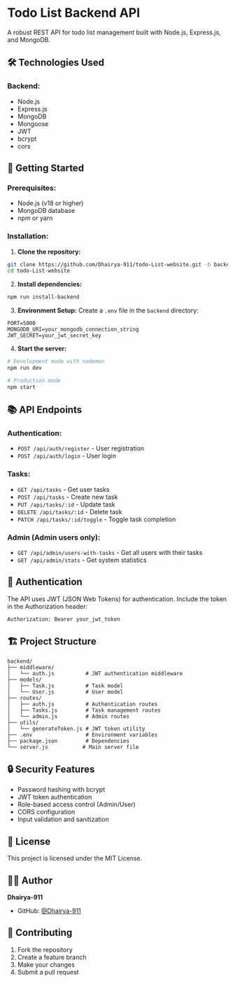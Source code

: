 # Todo List Backend API

A robust REST API for todo list management built with Node.js, Express.js, and MongoDB.

## 🛠️ Technologies Used

### **Backend:**
- Node.js
- Express.js
- MongoDB
- Mongoose
- JWT
- bcrypt
- cors

## 🚀 Getting Started

### **Prerequisites:**
- Node.js (v18 or higher)
- MongoDB database
- npm or yarn

### **Installation:**

1. **Clone the repository:**
```bash
git clone https://github.com/Dhairya-911/todo-List-website.git -b backend-only
cd todo-List-website
```

2. **Install dependencies:**
```bash
npm run install-backend
```

3. **Environment Setup:**
Create a `.env` file in the `backend` directory:
```properties
PORT=5000
MONGODB_URI=your_mongodb_connection_string
JWT_SECRET=your_jwt_secret_key
```

4. **Start the server:**
```bash
# Development mode with nodemon
npm run dev

# Production mode
npm start
```

## 📚 API Endpoints

### **Authentication:**
- `POST /api/auth/register` - User registration
- `POST /api/auth/login` - User login

### **Tasks:**
- `GET /api/tasks` - Get user tasks
- `POST /api/tasks` - Create new task
- `PUT /api/tasks/:id` - Update task
- `DELETE /api/tasks/:id` - Delete task
- `PATCH /api/tasks/:id/toggle` - Toggle task completion

### **Admin (Admin users only):**
- `GET /api/admin/users-with-tasks` - Get all users with their tasks
- `GET /api/admin/stats` - Get system statistics

## 🔐 Authentication

The API uses JWT (JSON Web Tokens) for authentication. Include the token in the Authorization header:

```
Authorization: Bearer your_jwt_token
```

## 🏗️ Project Structure

```
backend/
├── middleware/
│   └── auth.js          # JWT authentication middleware
├── models/
│   ├── Task.js          # Task model
│   └── User.js          # User model
├── routes/
│   ├── auth.js          # Authentication routes
│   ├── Tasks.js         # Task management routes
│   └── admin.js         # Admin routes
├── utils/
│   └── generateToken.js # JWT token utility
├── .env                 # Environment variables
├── package.json         # Dependencies
└── server.js           # Main server file
```

## 🔒 Security Features

- Password hashing with bcrypt
- JWT token authentication
- Role-based access control (Admin/User)
- CORS configuration
- Input validation and sanitization

## 📝 License

This project is licensed under the MIT License.

## 👨‍💻 Author

**Dhairya-911**
- GitHub: [@Dhairya-911](https://github.com/Dhairya-911)

## 🤝 Contributing

1. Fork the repository
2. Create a feature branch
3. Make your changes
4. Submit a pull request
